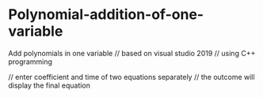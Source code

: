 # Polynomial-addition-of-one-variable
Add polynomials in one variable
// based on visual studio 2019
// using C++ programming

// enter coefficient and time of two equations separately
// the outcome will display the final equation
